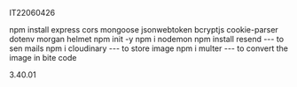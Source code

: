 IT22060426

npm install express cors mongoose jsonwebtoken bcryptjs cookie-parser dotenv morgan helmet
npm init -y
npm i nodemon
npm install resend --- to sen mails
npm i cloudinary --- to store image
npm i multer --- to convert the image in bite code

3.40.01